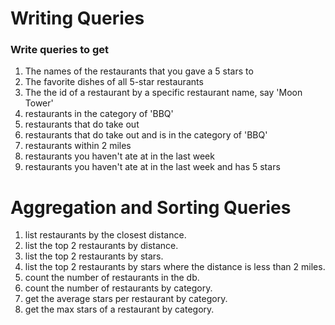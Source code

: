 # Writing Queries
### Write queries to get

1. The names of the restaurants that you gave a 5 stars to
2. The favorite dishes of all 5-star restaurants
3. The the id of a restaurant by a specific restaurant name, say 'Moon Tower'
4. restaurants in the category of 'BBQ'
5. restaurants that do take out
6. restaurants that do take out and is in the category of 'BBQ'
7. restaurants within 2 miles
8. restaurants you haven't ate at in the last week
9. restaurants you haven't ate at in the last week and has 5 stars



# Aggregation and Sorting Queries
1. list restaurants by the closest distance.  
2. list the top 2 restaurants by distance.  
3. list the top 2 restaurants by stars.  
4. list the top 2 restaurants by stars where the distance is less than 2 miles.  
5. count the number of restaurants in the db.  
6. count the number of restaurants by category.  
7. get the average stars per restaurant by category.  
8. get the max stars of a restaurant by category.  

